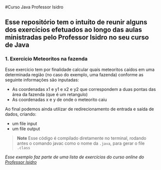 #Curso Java Professor Isidro

## Esse repositório tem o intuíto de reunir alguns dos exercícios efetuados ao longo das aulas ministradas pelo Professor Isidro no seu curso de Java

### 1. Exercício Meteorítos na fazenda
Esse exercício tem por finalidade calcular quais meteoritos caídos em uma determinada região (no caso do exemplo, uma fazenda) conforme as seguinte informações são inputadas:
- As coordenadas x1 e y1 e x2 e y2 que correspondem a duas pontas das área da fazenda (que é um retangulo)
- As coordenadas x e y de onde o meteorito caiu

Ao final podemos ainda utilizar de redirecionamento de entrada e saída de dados, criando:
- um file input 
- um file output

> **Note**
> Esse código é compilado diretamente no terminal, rodando antes o comando javac como o nome da ```.java```, para gerar o file ```.class``` 

*Esse exemplo faz parte de uma lista de exercícios do curso online do [Professor Isidro](https://www.professorisidro.com.br/curso/fundamentos-de-java/)*
